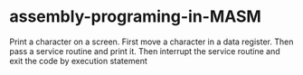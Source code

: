 # assembly-programing-in-MASM
Print a character on a screen. First move a character in a data register. Then pass a service routine and print it. Then interrupt the service routine and exit the code by execution statement
